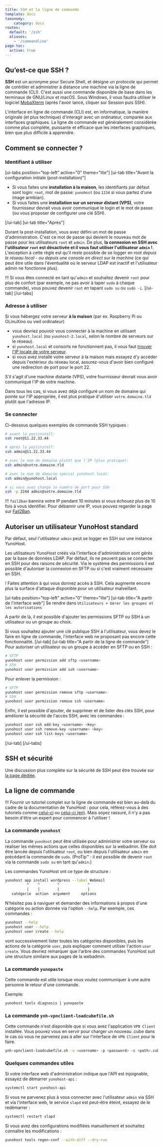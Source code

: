 ```yaml
---
title: SSH et la ligne de commande
template: docs
taxonomy:
    category: docs
routes:
  default: '/ssh'
  aliases:
    - '/commandline'
page-toc:
  active: true
---
```


## Qu’est-ce que SSH ?

**SSH** est un acronyme pour Secure Shell, et désigne un protocole qui permet de contrôler et administrer à distance une machine via la ligne de commande (CLI). C'est aussi une commande disponible de base dans les terminaux de GNU/Linux et macOS. Sous Windows, il vous faudra utiliser le logiciel [MobaXterm](https://mobaxterm.mobatek.net/download-home-edition.html) (après l'avoir lancé, cliquer sur Session puis SSH).

L'interface en ligne de commande (CLI) est, en informatique, la manière originale (et plus technique) d'interagir avec un ordinateur, comparée aux interfaces graphiques. La ligne de commande est généralement considérée comme plus complète, puissante et efficace que les interfaces graphiques, bien que plus difficile à apprendre.

## Comment se connecter ?
### Identifiant à utiliser

[ui-tabs position="top-left" active="0" theme="lite"]
[ui-tab title="Avant la configuration initiale (post-installation)"]

- Si vous faites une **installation à la maison**, les identifiants par défaut sont login: `root`, mot de passe: `yunohost` (ou `1234` si vous partez d'une image armbian).
- Si vous faites une **installation sur un serveur distant (VPS)**, votre fournisseur devrait vous avoir communiqué le login et le mot de passe (ou vous proposer de configurer une clé SSH).

[/ui-tab]
[ui-tab title="Après"]

Durant la post-installation, vous avez défini un mot de passe d'administration. C'est ce mot de passe qui devient le nouveau mot de passe pour les utilisateurs `root` et `admin`. De plus, **la connexion en SSH avec l'utilisateur `root` est désactivée et il vous faut utiliser l'utilisateur `admin` !**. L'exception à cette règle est qu'il reste possible de se logger en root *depuis le réseau local - ou depuis une console en direct sur la machine* (ce qui peut être utile dans l'éventualité où le serveur LDAP est inactif et l'utilisateur admin ne fonctionne plus).

!!! Si vous êtes connecté en tant qu'`admin` et souhaitez devenir `root` pour plus de confort (par exemple, ne pas avoir à taper `sudo` à chaque commande), vous pouvez devenir `root` en tapant `sudo su` ou `sudo -i`.
[/ui-tab]
[/ui-tabs]

### Adresse à utiliser

Si vous hébergez votre serveur **à la maison** (par ex. Raspberry Pi ou OLinuXino ou vieil ordinateur)
   - vous devriez pouvoir vous connecter à la machine en utilisant `yunohost.local` (ou `yunohost-2.local`, selon le nombre de serveurs sur le réseau). 
   - si `yunohost.local` et consorts ne fonctionnent pas, il vous faut [trouver l'IP locale de votre serveur](/finding_the_local_ip).
   - si vous avez installé votre serveur à la maison mais essayez d'y accéder depuis l'extérieur du réseau local, assurez-vous d'avoir bien configuré une redirection de port pour le port 22.

S'il s'agit d'une machine distante (VPS), votre fournisseur devrait vous avoir communiqué l'IP de votre machine.

Dans tous les cas, si vous avez déjà configuré un nom de domaine qui pointe sur l'IP appropriée, il est plus pratique d'utiliser `votre.domaine.tld` plutôt que l'adresse IP.

### Se connecter

Ci-dessous quelques exemples de commande SSH typiques :

```bash
# avant la postinstall:
ssh root@11.22.33.44

# après la postinstall:
ssh admin@11.22.33.44

# avec le nom de domaine plutôt que l'IP (plus pratique):
ssh admin@votre.domaine.tld

# avec le nom de domaine spécial yunohost.local:
ssh admin@yunohost.local

# si vous avez changé le numéro de port pour SSH 
ssh -p 2244 admin@votre.domaine.tld
```

!!! `fail2ban` bannira votre IP pendant 10 minutes si vous échouez plus de 10 fois à vous identifier. Pour débannir une IP, vous pouvez regarder la page sur [Fail2Ban](/fail2ban).

## Autoriser un utilisateur YunoHost standard

Par défaut, seul l'utilisateur `admin` peut se logger en SSH sur une instance YunoHost.

Les utilisateurs YunoHost créés via l'interface d'administration sont gérés par la base de données LDAP. Par défaut, ils ne peuvent pas se connecter en SSH pour des raisons de sécurité. Via le système des permissions il est possible d'autoriser la connexion en SFTP ou si c'est vraiment nécessaire en SSH.

! Faites attention à qui vous donnez accès à SSH. Cela augmente encore plus la surface d'attaque disponible pour un utilisateur malveillant.

[ui-tabs position="top-left" active="0" theme="lite"]
[ui-tab title="A partir de l'interface web"]
Se rendre dans `Utilisateurs > Gérer les groupes et les autorisations`

A partir de là, il est possible d'ajouter les permissions SFTP ou SSH à un utilisateur ou un groupe au choix.

Si vous souhaitez ajouter une clé publique SSH à l'utilisateur, vous devez le faire en ligne de commande, l'interface web ne proposant pas encore cette fonctionnalité.
[/ui-tab]
[ui-tab title="A partir de la ligne de commande"]
Pour autoriser un utilisateur ou un groupe à accéder en SFTP ou en SSH :
```bash
# SFTP
yunohost user permission add sftp <username>
# SSH
yunohost user permission add ssh <username>
```

Pour enlever la permission :
```bash
# SFTP
yunohost user permission remove sftp <username>
# SSH
yunohost user permission remove ssh <username>
```

Enfin, il est possible d'ajouter, de supprimer et de lister des clés SSH, pour améliorer la sécurité de l'accès SSH, avec les commandes :
```bash
yunohost user ssh add-key <username> <key>
yunohost user ssh remove-key <username> <key>
yunohost user ssh list-keys <username>
```
[/ui-tab]
[/ui-tabs]

## SSH et sécurité

Une discussion plus complète sur la sécurité de SSH peut être trouvée sur [la page dédiée](/security).

## La ligne de commande

!!! Fournir un tutoriel complet sur la ligne de commande est bien au-delà du cadre de la documentation de YunoHost : pour cela, référez-vous à des tutoriels comme [celui-ci](https://doc.ubuntu-fr.org/tutoriel/console_ligne_de_commande) ou [celui-ci (en)](http://linuxcommand.org/). Mais soyez rassuré, il n'y a pas besoin d'être un expert pour commencer à l'utiliser !

### La commande `yunohost`

La commande `yunohost` peut être utilisée pour administrer votre serveur ou réaliser les mêmes actions que celles disponibles sur la webadmin. Elle doit être lancée depuis l'utilisateur `root`, ou bien depuis l'utilisateur `admin` en précédant la commande de `sudo`. (ProTip™ : il est possible de devenir `root` via la commande `sudo su` en tant qu'`admin`.)

Les commandes YunoHost ont ce type de structure :

```bash
yunohost app install wordpress --label Webmail
          ^    ^        ^             ^
          |    |        |             |
   catégorie  action  argument     options
```

N'hésitez pas à naviguer et demander des informations à propos d'une catégorie ou action donnée via l'option `--help`. Par exemple, ces commandes :

```bash
yunohost --help
yunohost user --help
yunohost user create --help
```

vont successivement lister toutes les catégories disponibles, puis les actions de la catégorie `user`, puis expliquer comment utiliser l'action `user create`. Vous devriez remarquer que l'arbre des commandes YunoHost suit une structure similaire aux pages de la webadmin.

### La commande `yunopaste`
Cette commande est utile lorsque vous voulez communiquer à une autre personne le retour d'une commande.

Exemple:
```bash
yunohost tools diagnosis | yunopaste
```

### La commande `ynh-vpnclient-loadcubefile.sh`
Cette commande n'est disponible que si vous avez l'application `VPN Client` installée. Vous pouvez vous en servir pour charger un nouveau .cube dans le cas où vous ne parvenez pas à aller sur l'interface de `VPN Client` pour le faire.

```bash
ynh-vpnclient-loadcubefile.sh -u <username> -p <password> -c <path>.cube
```

### Quelques commandes utiles

Si votre interface web d'administration indique que l'API est injoignable, essayez de démarrer `yunohost-api` :
```bash
systemctl start yunohost-api
```

Si vous ne parvenez plus à vous connecter avec l'utilisateur `admin` via SSH et via l'interface web, le service `slapd` est peut-être éteint, essayez de le redémarrer :
```bash
systemctl restart slapd
```

Si vous avez des configurations modifiées manuellement et souhaitez connaître les modifications :
```bash
yunohost tools regen-conf --with-diff --dry-run
```
